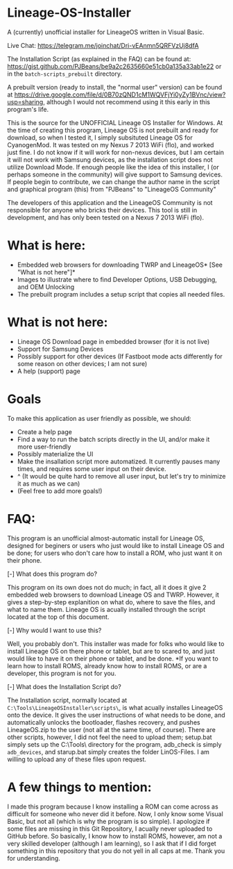 # Lineage-OS-Installer
A (currently) unofficial installer for LineageOS written in Visual Basic.

Live Chat: https://telegram.me/joinchat/Dri-vEAnmn5QRFVzUj8dfA

The Installation Script (as explained in the FAQ) can be found at: https://gist.github.com/PJBeans/be9a2c2635660e51cb0a135a33ab1e22
or in the `batch-scripts_prebuilt` directory.

A prebuilt version (ready to install, the "normal user" version) can be found at https://drive.google.com/file/d/0B70zQND1cM1WQVFjYi0yZy1BVnc/view?usp=sharing, although I would not recommend using it this early in this program's life.

This is the source for the UNOFFICIAL Lineage OS Installer for Windows. At the time of creating this program, Lineage OS is not prebuilt and ready for download, so when I tested it, I simply subsituted Lineage OS for CyanogenMod. It was tested on my Nexus 7 2013 WiFi (flo), and worked just fine. I do not know if it will work for non-nexus devices, but I am certain it will not work with Samsung devices, as the installation script does not utilize Download Mode. If enough people like the idea of this installer, I (or perhaps someone in the community) will give support to Samsung devices. If people begin to contribute, we can change the author name in the script and graphical program (this) from "PJBeans" to "LineageOS Community"

The developers of this application and the LineageOS Community is not responsible for anyone who bricks their devices. This tool is still in development, and has only been tested on a Nexus 7 2013 WiFi (flo).

# What is here:

- Embedded web browsers for downloading TWRP and LineageOS* [See "What is not here"]*
- Images to illustrate where to find Developer Options, USB Debugging, and OEM Unlocking
- The prebuilt program includes a setup script that copies all needed files.

# What is not here:
- Lineage OS Download page in embedded browser (for it is not live)
- Support for Samsung Devices
- Possibly support for other devices (If Fastboot mode acts differently for some reason on other devices; I am not sure)
- A help (support) page

# Goals
To make this application as user friendly as possible, we should:
- Create a help page
- Find a way to run the batch scripts directly in the UI, and/or make it more user-friendly
- Possibly materialize the UI
- Make the insallation script more automatized. It currently pauses many times, and requires some user input on their device.
- ^ (It would be quite hard to remove all user input, but let's try to minimize it as much as we can)
- (Feel free to add more goals!)

# FAQ:

This program is an unofficial almost-automatic install for Lineage OS, designed for beginers or users who just would like to install Lineage OS and be done; for users who don't care how to install a ROM, who just want it on their phone.

[-] What does this program do?

This program on its own does not do much; in fact, all it does it give 2 embedded web browsers to download Lineage OS and TWRP. However, it gives a step-by-step explanition on what do, where to save the files, and what to name them. Lineage OS is acually installed through the script located at the top of this document.

[-] Why would I want to use this?

Well, you probably don't. This installer was made for folks who would like to install Lineage OS on there phone or tablet, but are to scared to, and just would like to have it on their phone or tablet, and be done. *If you want to learn how to install ROMS, already know how to install ROMS, or are a developer, this program is not for you.

[-] What does the Installation Script do?

The Installation script, normally located at `C:\Tools\LineageOSInstaller\scripts\`, is what acually installes LineageOS onto the device. It gives the user instructions of what needs to be done, and automatically unlocks the bootloader, flashes recovery, and pushes LineageOS.zip to the user (not all at the same time, of course). There are other scripts, however, I did not feel the need to upload them; setup.bat simply sets up the C:\Tools\ directory for the program, adb_check is simply `adb_devices`, and starup.bat simply creates the folder LinOS-Files. I am willing to upload any of these files upon request.

# A few things to mention:

I made this program because I know installing a ROM can come across as difficult for someone who never did it before. Now, I only know some Visual Basic, but not all (which is why the program is so simple). I apologize if some files are missing in this Git Repository, I acually never uploaded to GitHub before. So basically, I know how to install ROMS, however, am not a very skilled developer (although I am learning), so I ask that if I did forget something in this repository that you do not yell in all caps at me. Thank you for understanding.
